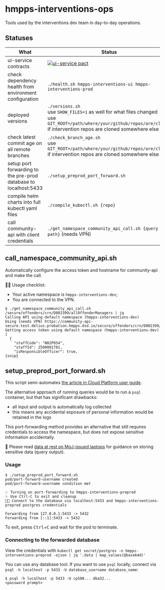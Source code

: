 # hmpps-interventions-ops

Tools used by the interventions dev team in day-to-day operations.

## Statuses

| What | Status |
| --- | --- |
| ui-service contracts | [![ui-service pact](https://pact-broker-prod.apps.live-1.cloud-platform.service.justice.gov.uk/matrix/provider/Interventions%20Service/latest/main/consumer/Interventions%20UI/latest/main/badge.svg)](https://pact-broker-prod.apps.live-1.cloud-platform.service.justice.gov.uk/matrix?q%5B%5Dpacticipant=Interventions+UI&q%5B%5Dtag=main&q%5B%5Dpacticipant=Interventions+Service&q%5B%5Dtag=main&latestby=cvpv&limit=100) |
| check dependency health from environment configuration | `./health.sh hmpps-interventions-ui hmpps-interventions-prod` |
| deployed versions | `./versions.sh`<br>use `SHOW_FILES=1` as well for what files changed<br>use `GIT_ROOT=/path/where/your/github/repos/are/cloned` if intervention repos are cloned somewhere else |
| check latest commit age on all remote branches | `./check_branch_age.sh`<br>use `GIT_ROOT=/path/where/your/github/repos/are/cloned` if intervention repos are cloned somewhere else |
| setup port forwarding to the pre-prod database to localhost:5433 | `./setup_preprod_port_forward.sh` |
| compile helm charts into full kubectl yaml files | `./compile_kubectl.sh {repo}` |
| call community-api with client credentials | `./get_namespace_community_api_call.sh {query path}` (needs VPN) |

## call_namespace_community_api.sh

Automatically configure the access token and hostname for community-api and make the call.

🙋‍♂️ Usage checklist:

- Your active namespace is `hmpps-interventions-dev`;
- You are connected to the VPN.

```
$ ./get_namespace_community_api_call.sh /secure/offenders/crn/D002399/allOffenderManagers | jq
Calling API using default namespace (hmpps-interventions-dev)
Using (needs VPN) https://community-api-secure.test.delius.probation.hmpps.dsd.io/secure/offenders/crn/D002399/allOffenderManagers
Getting access token using default namespace (hmpps-interventions-dev)
[
  {
    "staffCode": "N02P054",
    "staffId": 2500001781,
    "isResponsibleOfficer": true,
{snip}
```

## setup_preprod_port_forward.sh

This script semi-automates [the article in Cloud Platform user guide](https://user-guide.cloud-platform.service.justice.gov.uk/documentation/other-topics/rds-external-access.html#1-run-a-port-forward-pod).

The alternative approach of running queries would be to run a `psql` container, but that has significant drawbacks:

- all input and output is automatically log collected
- this means any accidental exposure of personal information would be retained in the logs

This port-forwarding method provides an alternative that still requires credentials to access the namespace, but does
not expose sensitive information accidentally.

:rotating_light: Please read [data at rest on MoJ-issued laptops](https://security-guidance.service.justice.gov.uk/data-handling-and-information-sharing-guide/#data-at-rest-on-moj-issued-laptops)
for guidance on storing sensitive data (query output).

### Usage

```
$ ./setup_preprod_port_forward.sh
pod/port-forward-username created
pod/port-forward-username condition met

✨ Turning on port-forwarding to hmpps-interventions-preprod
✨ Use Ctrl-C to exit and cleanup
🧑‍💻 Connect to the database via localhost:5433 and hmpps-interventions-preprod postgres credentials

Forwarding from 127.0.0.1:5433 -> 5432
Forwarding from [::1]:5433 -> 5432
```

To exit, press <kbd>Ctrl</kbd>+<kbd>C</kbd> and wait for the pod to terminate.

### Connecting to the forwarded database

View the credentials with `kubectl get secret/postgres -n hmpps-interventions-preprod -ojson | jq '.data | map_values(@base64d)'`

You can use any database tool.
If you want to use `psql` locally, connect via `psql -h localhost -p 5433 -U database_username database_name`:

```
$ psql -h localhost -p 5433 -U cpS00... dba32...
<password prompt>
```

